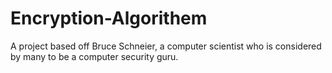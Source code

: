 # Encryption-Algorithem
A project based off Bruce Schneier, a computer scientist who is considered by many to be a computer security guru.

